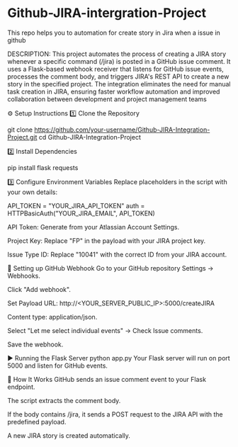 # Github-JIRA-intergration-Project
This repo helps you to automation for create story in Jira when a issue in github

DESCRIPTION:
This project automates the process of creating a JIRA story whenever a specific command (/jira) is posted in a GitHub issue comment. It uses a Flask-based webhook receiver that listens for GitHub issue events, processes the comment body, and triggers JIRA's REST API to create a new story in the specified project. The integration eliminates the need for manual task creation in JIRA, ensuring faster workflow automation and improved collaboration between development and project management teams



⚙️ Setup Instructions
1️⃣ Clone the Repository

git clone https://github.com/your-username/Github-JIRA-Integration-Project.git
cd Github-JIRA-Integration-Project

2️⃣ Install Dependencies

pip install flask requests

3️⃣ Configure Environment Variables
Replace placeholders in the script with your own details:

API_TOKEN = "YOUR_JIRA_API_TOKEN"
auth = HTTPBasicAuth("YOUR_JIRA_EMAIL", API_TOKEN)

API Token: Generate from your Atlassian Account Settings.

Project Key: Replace "FP" in the payload with your JIRA project key.

Issue Type ID: Replace "10041" with the correct ID from your JIRA account.

🔗 Setting up GitHub Webhook
Go to your GitHub repository Settings → Webhooks.

Click "Add webhook".

Set Payload URL:
http://<YOUR_SERVER_PUBLIC_IP>:5000/createJIRA

Content type: application/json.

Select "Let me select individual events" → Check Issue comments.

Save the webhook.

▶️ Running the Flask Server
python app.py
Your Flask server will run on port 5000 and listen for GitHub events.

📌 How It Works
GitHub sends an issue comment event to your Flask endpoint.

The script extracts the comment body.

If the body contains /jira, it sends a POST request to the JIRA API with the predefined payload.

A new JIRA story is created automatically.

